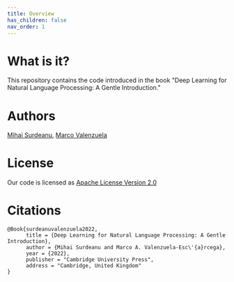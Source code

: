 ```yaml
---
title: Overview
has_children: false
nav_order: 1
---
```


# What is it?

This repository contains the code introduced in the book "Deep Learning for Natural Language Processing: A Gentle Introduction."

# Authors

[Mihai Surdeanu](http://surdeanu.info/mihai/), [Marco Valenzuela](https://github.com/marcovzla)

# License

Our code is licensed as [Apache License Version 2.0](https://github.com/clulab/gentlenlp/blob/main/LICENSE)

# Citations

```
@Book{surdeanuvalenzuela2022,
      title = {Deep Learning for Natural Language Processing: A Gentle Introduction},
      author = {Mihai Surdeanu and Marco A. Valenzuela-Esc\'{a}rcega},
      year = {2022},
      publisher = "Cambridge University Press",
      address = "Cambridge, United Kingdom"
}
```

